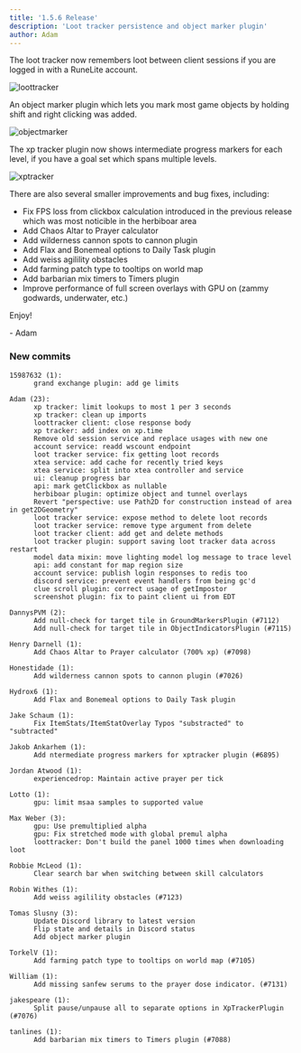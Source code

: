 ```yaml
---
title: '1.5.6 Release'
description: 'Loot tracker persistence and object marker plugin'
author: Adam
---
```


The loot tracker now remembers loot between client sessions if you are logged in
with a RuneLite account.

![loottracker](/img/blog/1.5.6-Release/loottracker.png)

An object marker plugin which lets you mark most game objects by holding shift
and right clicking was added.

![objectmarker](/img/blog/1.5.6-Release/objectmarker.gif)

The xp tracker plugin now shows intermediate progress markers for each level, if
you have a goal set which spans multiple levels.

![xptracker](/img/blog/1.5.6-Release/xptracker.png)

There are also several smaller improvements and bug fixes, including:

- Fix FPS loss from clickbox calculation introduced in the previous release
  which was most noticible in the herbiboar area
- Add Chaos Altar to Prayer calculator
- Add wilderness cannon spots to cannon plugin
- Add Flax and Bonemeal options to Daily Task plugin
- Add weiss agilility obstacles
- Add farming patch type to tooltips on world map
- Add barbarian mix timers to Timers plugin
- Improve performance of full screen overlays with GPU on (zammy godwards, underwater, etc.)

Enjoy!

\- Adam

### New commits

```
15987632 (1):
      grand exchange plugin: add ge limits

Adam (23):
      xp tracker: limit lookups to most 1 per 3 seconds
      xp tracker: clean up imports
      loottracker client: close response body
      xp tracker: add index on xp.time
      Remove old session service and replace usages with new one
      account service: readd wscount endpoint
      loot tracker service: fix getting loot records
      xtea service: add cache for recently tried keys
      xtea service: split into xtea controller and service
      ui: cleanup progress bar
      api: mark getClickbox as nullable
      herbiboar plugin: optimize object and tunnel overlays
      Revert "perspective: use Path2D for construction instead of area in get2DGeometry"
      loot tracker service: expose method to delete loot records
      loot tracker service: remove type argument from delete
      loot tracker client: add get and delete methods
      loot tracker plugin: support saving loot tracker data across restart
      model data mixin: move lighting model log message to trace level
      api: add constant for map region size
      account service: publish login responses to redis too
      discord service: prevent event handlers from being gc'd
      clue scroll plugin: correct usage of getImpostor
      screenshot plugin: fix to paint client ui from EDT

DannysPVM (2):
      Add null-check for target tile in GroundMarkersPlugin (#7112)
      Add null-check for target tile in ObjectIndicatorsPlugin (#7115)

Henry Darnell (1):
      Add Chaos Altar to Prayer calculator (700% xp) (#7098)

Honestidade (1):
      Add wilderness cannon spots to cannon plugin (#7026)

Hydrox6 (1):
      Add Flax and Bonemeal options to Daily Task plugin

Jake Schaum (1):
      Fix ItemStats/ItemStatOverlay Typos "substracted" to "subtracted"

Jakob Ankarhem (1):
      Add ntermediate progress markers for xptracker plugin (#6895)

Jordan Atwood (1):
      experiencedrop: Maintain active prayer per tick

Lotto (1):
      gpu: limit msaa samples to supported value

Max Weber (3):
      gpu: Use premultiplied alpha
      gpu: Fix stretched mode with global premul alpha
      loottracker: Don't build the panel 1000 times when downloading loot

Robbie McLeod (1):
      Clear search bar when switching between skill calculators

Robin Withes (1):
      Add weiss agilility obstacles (#7123)

Tomas Slusny (3):
      Update Discord library to latest version
      Flip state and details in Discord status
      Add object marker plugin

TorkelV (1):
      Add farming patch type to tooltips on world map (#7105)

William (1):
      Add missing sanfew serums to the prayer dose indicator. (#7131)

jakespeare (1):
      Split pause/unpause all to separate options in XpTrackerPlugin (#7076)

tanlines (1):
      Add barbarian mix timers to Timers plugin (#7088)
```
